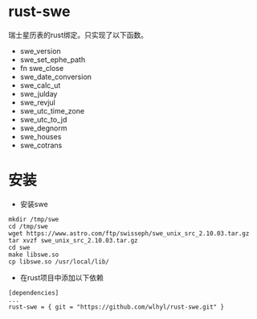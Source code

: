 # rust-swe
瑞士星历表的rust绑定。只实现了以下函数。
* swe_version
* swe_set_ephe_path
* fn swe_close
* swe_date_conversion
* swe_calc_ut
* swe_julday
* swe_revjul
* swe_utc_time_zone
* swe_utc_to_jd
* swe_degnorm
* swe_houses
* swe_cotrans

# 安装
* 安装swe
```
mkdir /tmp/swe
cd /tmp/swe
wget https://www.astro.com/ftp/swisseph/swe_unix_src_2.10.03.tar.gz
tar xvzf swe_unix_src_2.10.03.tar.gz
cd swe
make libswe.so
cp libswe.so /usr/local/lib/
```
* 在rust项目中添加以下依赖
```
[dependencies]
...
rust-swe = { git = "https://github.com/wlhyl/rust-swe.git" }
```
